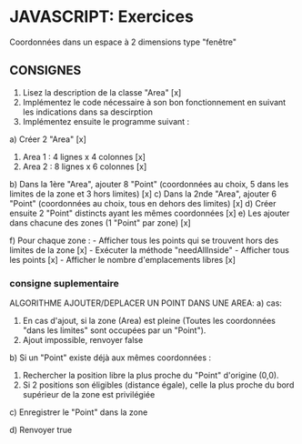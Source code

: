 # JAVASCRIPT: Exercices

Coordonnées dans un espace à 2 dimensions type "fenêtre"

## CONSIGNES

1. Lisez la description de la classe "Area" [x]
2. Implémentez le code nécessaire à son bon fonctionnement en suivant les indications dans sa descirption
3. Implémentez ensuite le programme suivant :

a) Créer 2 "Area" [x]

1) Area 1 : 4 lignes x 4 colonnes [x]
2) Area 2 : 8 lignes x 6 colonnes [x]

b) Dans la 1ère "Area", ajouter 8 "Point" (coordonnées au choix, 5 dans les limites de la zone et 3 hors limites) [x]
c) Dans la 2nde "Area", ajouter 6 "Point" (coordonnées au choix, tous en dehors des limites) [x]
d) Créer ensuite 2 "Point" distincts ayant les mêmes coordonnées [x]
e) Les ajouter dans chacune des zones (1 "Point" par zone) [x]

f) Pour chaque zone :
    - Afficher tous les points qui se trouvent hors des limites de la zone [x]
    - Exécuter la méthode "needAllInside"
    - Afficher tous les points [x]
    - Afficher le nombre d'emplacements libres [x]

### consigne suplementaire

ALGORITHME AJOUTER/DEPLACER UN POINT DANS UNE AREA:
a) cas:

1) En cas d'ajout, si la zone (Area) est pleine (Toutes les coordonnées "dans les limites" sont occupées par un "Point").
2) Ajout impossible, renvoyer false

b) Si un "Point" existe déjà aux mêmes coordonnées :

1) Rechercher la position libre la plus proche du "Point" d'origine (0,0).
2) Si 2 positions son éligibles (distance égale), celle la plus proche du bord supérieur de la zone est privilégiée

c) Enregistrer le "Point" dans la zone

d) Renvoyer true
